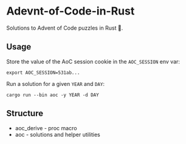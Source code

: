 # Adevnt-of-Code-in-Rust
Solutions to Advent of Code puzzles in Rust :crab:.

## Usage

Store the value of the AoC session cookie in the `AOC_SESSION` env var:

```
export AOC_SESSION=531ab...
```

Run a solution for a given `YEAR` and `DAY`:

```
cargo run --bin aoc -y YEAR -d DAY
```

## Structure
- aoc_derive - proc macro
- aoc - solutions and helper utilities

